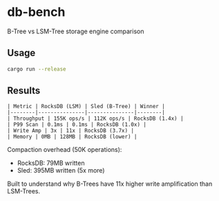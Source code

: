 # db-bench

B-Tree vs LSM-Tree storage engine comparison

## Usage

```bash
cargo run --release
```

## Results

```
| Metric | RocksDB (LSM) | Sled (B-Tree) | Winner |
|--------|---------------|---------------|--------|
| Throughput | 155K ops/s | 112K ops/s | RocksDB (1.4x) |
| P99 Scan | 0.1ms | 0.1ms | RocksDB (1.0x) |
| Write Amp | 3x | 11x | RocksDB (3.7x) |
| Memory | 0MB | 128MB | RocksDB (lower) |
```

Compaction overhead (50K operations):
- RocksDB: 79MB written
- Sled: 395MB written (5x more)

Built to understand why B-Trees have 11x higher write amplification than LSM-Trees.